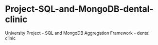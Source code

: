 # Project-SQL-and-MongoDB-dental-clinic
University Project - SQL and MongoDB Aggregation Framework - dental clinic
